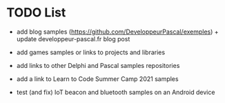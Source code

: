 # TODO List

* add blog samples (https://github.com/DeveloppeurPascal/exemples) + update developpeur-pascal.fr blog post

* add games samples or links to projects and libraries
* add links to other Delphi and Pascal samples repositories
* add a link to Learn to Code Summer Camp 2021 samples

* test (and fix) IoT beacon and bluetooth samples on an Android device

